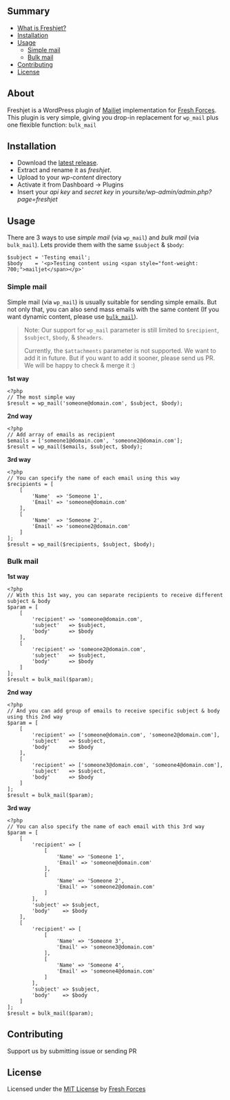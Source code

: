 ## Summary

- [What is Freshjet?](#about)
- [Installation](#installation)
- [Usage](#usage)
  - [Simple mail](simple-mail)
  - [Bulk mail](bulk-mail)
- [Contributing](#contributing)
- [License](#license)

## About

Freshjet is a WordPress plugin of [Mailjet](https://www.mailjet.com/) implementation for [Fresh Forces](https://github.com/freshforces-borndigital/). This plugin is very simple, giving you drop-in replacement for `wp_mail` plus one flexible function: `bulk_mail`

## Installation

- Download the [latest release](https://github.com/freshforces-borndigital/freshjet/releases/latest).
- Extract and rename it as *freshjet*.
- Upload to your *wp-content* directory
- Activate it from Dashboard -> Plugins
- Insert your *api key* and *secret key* in *yoursite/wp-admin/admin.php?page=freshjet*

## Usage

There are 3 ways to use *simple mail* (via `wp_mail`) and *bulk mail* (via `bulk_mail`). Lets provide them with the same `$subject` & `$body`:
```
$subject = 'Testing email';
$body    = '<p>Testing content using <span style="font-weight: 700;">mailjet</span></p>'
```

### Simple mail

Simple mail (via `wp_mail`) is usually suitable for sending simple emails. But not only that, you can also send mass emails with the same content (If you want dynamic content, please use [`bulk_mail`](bulk-mail)).

> Note:
> Our support for `wp_mail` parameter is still limited to `$recipient`, `$subject`, `$body`, & `$headers`.
>
> Currently, the `$attachments` parameter is not supported. We want to add it in future. But if you want to add it sooner, please send us PR. We will be happy to check & merge it :)

**1st way**

```
<?php
// The most simple way
$result = wp_mail('someone@domain.com', $subject, $body);
```

**2nd way**

```
<?php
// Add array of emails as recipient
$emails = ['someone1@domain.com', 'someone2@domain.com'];
$result = wp_mail($emails, $subject, $body);
```

**3rd way**

```
<?php
// You can specify the name of each email using this way
$recipients = [
    [
        'Name'  => 'Someone 1', 
        'Email' => 'someone@domain.com'
    ],
    [
        'Name'  => 'Someone 2',
        'Email' => 'someone2@domain.com'
    ]
];
$result = wp_mail($recipients, $subject, $body);
```

### Bulk mail

**1st way**

```
<?php
// With this 1st way, you can separate recipients to receive different subject & body
$param = [
    [
        'recipient' => 'someone@domain.com',
        'subject'   => $subject,
        'body'      => $body
    ],
    [
        'recipient' => 'someone2@domain.com',
        'subject'   => $subject,
        'body'      => $body
    ]
];
$result = bulk_mail($param);
```

**2nd way**

```
<?php
// And you can add group of emails to receive specific subject & body using this 2nd way
$param = [
    [
        'recipient' => ['someone@domain.com', 'someone2@domain.com'],
        'subject'   => $subject,
        'body'      => $body
    ],
    [
        'recipient' => ['someone3@domain.com', 'someone4@domain.com'],
        'subject'   => $subject,
        'body'      => $body
    ]
];
$result = bulk_mail($param);
```

**3rd way**

```
<?php
// You can also specify the name of each email with this 3rd way
$param = [
    [
        'recipient' => [
            [
                'Name' => 'Someone 1',
                'Email' => 'someone@domain.com'
            ],
            [
                'Name' => 'Someone 2',
                'Email' => 'someone2@domain.com'
            ]
        ],
        'subject' => $subject,
        'body'    => $body
    ],
    [
        'recipient' => [
            [
                'Name' => 'Someone 3',
                'Email' => 'someone3@domain.com'
            ],
            [
                'Name' => 'Someone 4',
                'Email' => 'someone4@domain.com'
            ]
        ],
        'subject' => $subject,
        'body'    => $body
    ]
];
$result = bulk_mail($param);
```

## Contributing

Support us by submitting issue or sending PR

## License

Licensed under the [MIT License](https://oss.ninja/mit?organization=Fresh%20Forces) by [Fresh Forces](https://github.com/freshforces-borndigital/)